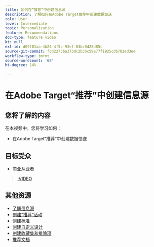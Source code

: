 ```yaml
---
title: 如何在“推荐”中创建信息源
description: 了解如何在Adobe Target推荐中创建数据馈送
role: User
level: Intermediate
topic: Personalization
feature: Recommendations
doc-type: feature video
kt: null
exl-id: d09f01aa-4b24-4f5c-93ef-03bc0d28d85c
source-git-commit: fcd2273ba373dc2b3bc59a77f1925cdb7b2ed3ee
workflow-type: tm+mt
source-wordcount: '68'
ht-degree: 14%

---
```


# 在Adobe Target“推荐”中创建信息源

## 您将了解的内容

在本视频中，您将学习如何：

* 在Adobe Target“推荐”中创建数据馈送

## 目标受众

* 商业从业者

>[!VIDEO](https://video.tv.adobe.com/v/27696?quality=12)

## 其他资源

* [了解信息源](understanding-feeds.md)
* [创建“推荐”活动](create-a-recommendations-activity.md)
* [创建标准](create-criteria.md)
* [创建自定义设计](create-custom-designs.md)
* [创建收藏集和排除项](create-collections-and-exclusions.md)
* [推荐文档](https://experienceleague.adobe.com/docs/target/using/recommendations/recommendations.html?lang=zh-Hans)
